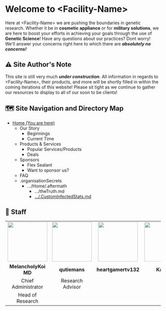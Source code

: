 # Welcome to \<Facility-Name\>

Here at \<Facility-Name\> we are pushing the boundaries in genetic research. Whether it be in **cosmetic appliance** or for **military solutions**, we are here to boost your efforts in achieving your goals through the use of **Genetic Science**! Have any questions about our practices? Dont worry! We'll answer your concerns right here to which there are ***absolutely no concerns!***

## ⚠ Site Author's Note

This site is still very much ***under construction***. All information in regards to \<Facility-Name\>, their products, and more will be shortly filled in within the coming iterations of this website! Please sit tight as we continue to gather our resources to display to all of our soon to be clients!

## 🗺 Site Navigation and Directory Map

- [Home (You are here)](<index>)
  - Our Story
    - Beginnings
    - Current Time
  - Products & Services
    - Popular Services/Products
    - Deals
  - Sponsors
    - Flex Sealant
    - Want to sponsor us?
  - FAQ
  - .organisationSecrets
    - .../Home/.aftermath
      - .../theTruth.md
      - [.../.CustomInfectedStats.md](<Custom Infected Stats>)

## 🔬 Staff

<html>
  <style>
      table {
          margin-right: auto;
          margin-left: auto;
      }
      img {
          width: 128px;
      }
      td {
          text-align: center;
      }
  </style>
  <table>
    <tr>
      <td><img src="https://cdn.discordapp.com/avatars/163380273982078977/65c12d0422044c2cc66d3b86a629d0c4.png"></td>
      <td><img src=""></td>
      <td><img src=""></td>
      <td><img src=""></td>
      <td><img src=""></td>
      <td><img src=""></td>
      <td><img src=""></td>
      <td><img src="https://cdn.discordapp.com/avatars/349689197826932736/d10f6b20032f2b7fe4cc3a3173782dfd.png"></td>
    </tr>
    <tr style="font-weight: bold;">
      <td>MelancholyKoi MD</td>
      <td>qutiemans</td>
      <td>heartgamertv132</td>
      <td>Karma</td>
      <td>Joshua_chaim</td>
      <td>ProfessionalRetard</td>
      <td>Prosmasher1</td>
      <td>Paxi</td>
    </tr>
    <tr>
        <td>Chief Administrator</td>
        <td>Research Advisor</td>
        <td></td>
        <td></td>
        <td></td>
        <td></td>
        <td></td>
        <td>Marketing Director</td>
    </tr>
    <tr>
        <td>Head of Research</td>
        <td></td>
        <td></td>
        <td></td>
        <td></td>
        <td></td>
        <td></td>
        <td>Public Relations</td>
    </tr>
  </table>
</html>
